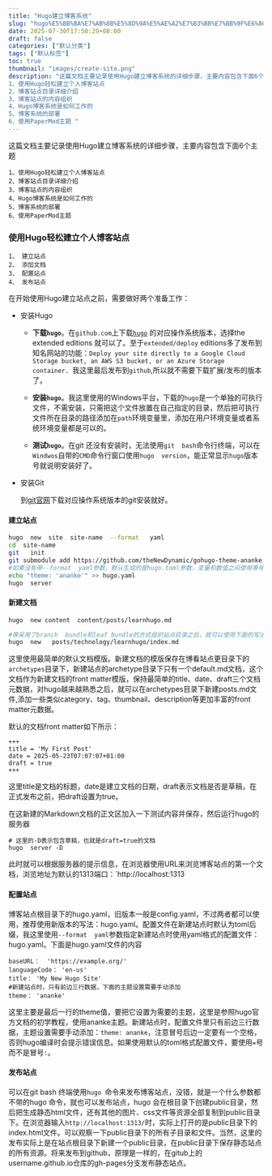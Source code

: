 ```yaml
---
title: "Hugo建立博客系统"
slug: "hugo%E5%BB%BA%E7%AB%8B%E5%8D%9A%E5%AE%A2%E7%B3%BB%E7%BB%9F%E6%8C%87%E5%8D%97"
date: 2025-07-30T17:50:29+08:00
draft: false
categories: ["默认分类"]
tags: ["默认标签"]
toc: true
thumbnail: "images/create-site.png"
description: "这篇文档主要记录使用Hugo建立博客系统的详细步骤，主要内容包含下面6个主题。
1、使用Hugo轻松建立个人博客站点
2、博客站点目录详细介绍
3、博客站点的内容组织
4、Hugo博客系统是如何工作的
5、博客系统的部署
6、使用PaperMod主题 "
---
```


这篇文档主要记录使用Hugo建立博客系统的详细步骤，主要内容包含下面6个主题
```
1、使用Hugo轻松建立个人博客站点
2、博客站点目录详细介绍
3、博客站点的内容组织
4、Hugo博客系统是如何工作的
5、博客系统的部署
6、使用PaperMod主题
```

### 使用Hugo轻松建立个人博客站点

```
1、 建立站点
2、 添加文档 
3、 配置站点 
4、 发布站点 
```

在开始使用Hugo建立站点之前，需要做好两个准备工作：

* 安装Hugo 

  * **下载`hugo`**。在`github.com`上下载[`hugo`](https://github.com/gohugoio/hugo/releases/latest) 的对应操作系统版本，选择the extended  editions 就可以了。至于`extended/deploy`   editions多了发布到知名网站的功能：`Deploy your site directly to a Google Cloud Storage bucket, an AWS S3 bucket, or an Azure Storage container. `我这里最后发布到`github`,所以就不需要下载扩展/发布的版本了。
  * **安装`hugo`**。我这里使用的Windows平台，下载的`hugo`是一个单独的可执行文件，不需安装，只需把这个文件放置在自己指定的目录，然后把可执行文件所在目录的路径添加在`path`环境变量里，添加在用户环境变量或者系统环境变量都是可以的。

  * **测试`hugo`**。在git 还没有安装时，无法使用`git  bash`命令行终端，可以在`Windwos`自带的`CMD`命令行窗口使用`hugo  version`，能正常显示`hugo`版本号就说明安装好了。  

* 安装Git 

    到[git官网](https://git-scm.com/book/en/v2/Getting-Started-Installing-Git)下载对应操作系统版本的git安装就好。

####  建立站点

```bash
hugo  new  site  site-name  --format   yaml
cd  site-name   
git   init
git submodule add https://github.com/theNewDynamic/gohugo-theme-ananke.git themes/ananke
#如果没有带--format  yaml参数，默认生成的是hugo.toml参数，变量和数值之间使用等号`=`，而不是冒号`:`
echo "theme: 'ananke'" >> hugo.yaml
hugo  server
```

#### 新建文档

```bash
hugo  new content  content/posts/learnhugo.md

#等采用了branch  bundle和leaf bundle的方式组织站点目录之后，就可以使用下面的写法新建文档
hugo  new   posts/technology/learnhugo/index.md
```

这里使用最简单的默认文档模版。新建文档的模版保存在博看站点更目录下的`archetypes`目录下，新建站点的archetype目录下只有一个default.md文档，这个文档作为新建文档的front matter模版，保持最简单的title、date、draft三个文档元数据，对hugo越来越熟悉之后，就可以在archetypes目录下新建posts.md文件,添加一些类似category、tag、thumbnail、description等更加丰富的front matter元数据。

默认的文档front  matter如下所示：

```
+++
title = 'My First Post'
date = 2025-05-23T07:07:07+01:00
draft = true
+++
```

这里title是文档的标题，date是建立文档的日期，draft表示文档是否是草稿，在正式发布之前，把draft设置为true。

在这新建的Markdown文档的正文区加入一下测试内容并保存，然后运行hugo的服务器

```
# 这里的-D表示包含草稿，也就是draft=true的文档 
hugo  server -D 

```

此时就可以根据服务器的提示信息，在浏览器使用URL来浏览博客站点的第一个文档，浏览地址为默认的1313端口：`http://localhost:1313

#### 配置站点

博客站点根目录下的hugo.yaml，旧版本一般是config.yaml，不过两者都可以使用，推荐使用新版本的写法：hugo.yaml。配置文件在新建站点时默认为toml后缀，我这里使用`--format  yaml`参数指定新建站点时使用yaml格式的配置文件：hugo.yaml。下面是hugo.yaml文件的内容

```
baseURL：  'https://example.org/'
languageCode： 'en-us'
title： 'My New Hugo Site'
#新建站点时，只有前边三行数据，下面的主题设置需要手动添加
theme： 'ananke'
```

这里主要是最后一行的theme值，要把它设置为需要的主题，这里是参照hugo官方文档的初学教程，使用ananke主题。新建站点时，配置文件里只有前边三行数据，主题设置需要手动添加：`theme: ananke`，注意冒号后边一定要有一个空格，否则hugo编译时会提示错误信息。如果使用默认的toml格式配置文件，要使用`=`号而不是冒号`:`。

#### 发布站点

可以在git bash 终端使用`hugo `命令来发布博客站点，没错，就是一个什么参数都不带的hugo 命令，就也可以发布站点，hugo 会在根目录下创建public目录，然后把生成静态html文件，还有其他的图片、css文件等资源全部复制到public目录下。在浏览器输入`http://localhost:1313/`时，实际上打开的是public目录下的index.html文件。可以观察一下public目录下的所有子目录和文件。当然，这里的发布实际上是在站点根目录下新建一个public目录，在public目录下保存静态站点的所有资源。将来发布到github，原理是一样的，在gitub上的username.github.io仓库的gh-pages分支发布静态站点。
